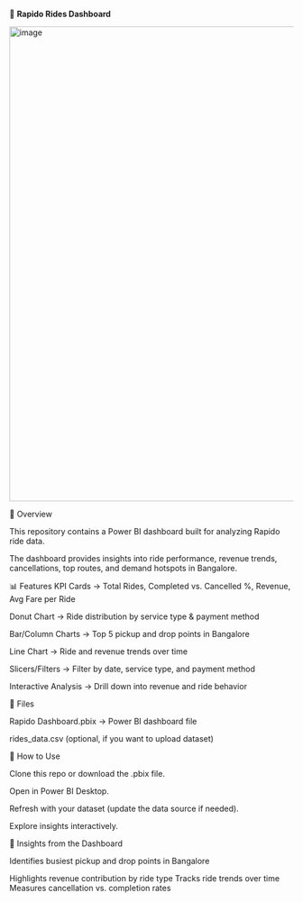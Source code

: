 🚴 **Rapido Rides Dashboard**

<img width="1467" height="843" alt="image" src="https://github.com/user-attachments/assets/8051f84a-9e13-4e40-8d86-c6954403761a" />


📌 Overview

This repository contains a Power BI dashboard built for analyzing Rapido ride data.

The dashboard provides insights into ride performance, revenue trends, cancellations, top routes, and demand hotspots in Bangalore.

📊 Features
KPI Cards → Total Rides, Completed vs. Cancelled %, Revenue, Avg Fare per Ride

Donut Chart → Ride distribution by service type & payment method

Bar/Column Charts → Top 5 pickup and drop points in Bangalore

Line Chart → Ride and revenue trends over time

Slicers/Filters → Filter by date, service type, and payment method

Interactive Analysis → Drill down into revenue and ride behavior

📂 Files

Rapido Dashboard.pbix → Power BI dashboard file

rides_data.csv (optional, if you want to upload dataset)

🚀 How to Use

Clone this repo or download the .pbix file.

Open in Power BI Desktop.

Refresh with your dataset (update the data source if needed).

Explore insights interactively.

📌 Insights from the Dashboard

Identifies busiest pickup and drop points in Bangalore

Highlights revenue contribution by ride type
Tracks ride trends over time
Measures cancellation vs. completion rates
